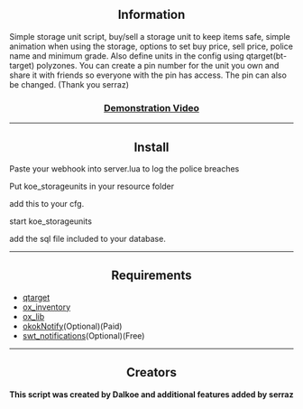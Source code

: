 <h2 align='center'>Information</h2>

Simple storage unit script, buy/sell a storage unit to keep items safe, simple animation when using the storage, options to set buy price, sell price, police name and minimum grade. Also define units in the config using qtarget(bt-target) polyzones.
You can create a pin number for the unit you own and share it with friends so everyone with the pin has access. The pin can also be changed. (Thank you serraz)

<h3 align='center'><b><a href='https://www.youtube.com/watch?v=YBfCSqCfmT0'>Demonstration Video</a></b></h3>

---

<h2 align='center'>Install</h2>
Paste your webhook into server.lua to log the police breaches

Put koe_storageunits in your resource folder 

add this to your cfg. 

start koe_storageunits

add the sql file included to your database. 

---

<h2 align='center'>Requirements</h2>

- <a href='https://github.com/overextended/qtarget'>qtarget</a>
- <a href='https://github.com/overextended/ox_inventory'>ox_inventory</a>
- <a href='https://github.com/overextended/ox_lib'>ox_lib</a>
- <a href='https://forum.cfx.re/t/okoknotify-standalone-paid/3907758'>okokNotify</a>(Optional)(Paid)
- <a href='https://github.com/Switty6/swt_notifications'>swt_notifications</a>(Optional)(Free)

---

<h2 align='center'>Creators</h2>
<b>This script was created by Dalkoe and additional features added by serraz</b>
